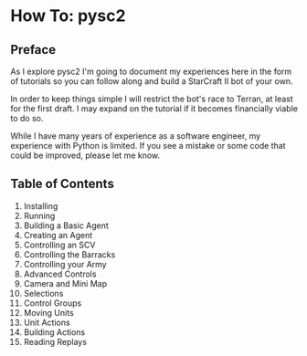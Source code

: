 # How To: pysc2

## Preface
As I explore pysc2 I'm going to document my experiences here in the form of tutorials so you can follow along and build a StarCraft II bot of your own.

In order to keep things simple I will restrict the bot's race to Terran, at least for the first draft. I may expand on the tutorial if it becomes financially viable to do so.

While  I have many years of experience as a software engineer, my experience with Python is limited. If you see a mistake or some code that could be improved, please let me know.

## Table of Contents
1. Installing
2. Running
3. Building a Basic Agent
  1. Creating an Agent
  2. Controlling an SCV
  3. Controlling the Barracks
  4. Controlling your Army
4. Advanced Controls
  1. Camera and Mini Map
  2. Selections
  3. Control Groups
  4. Moving Units
  5. Unit Actions
  6. Building Actions
5. Reading Replays
